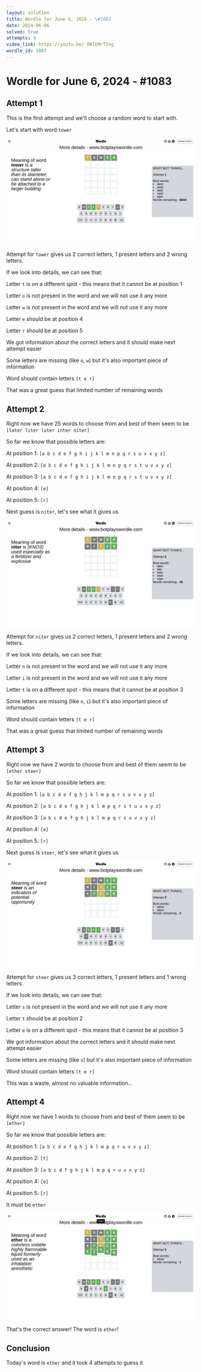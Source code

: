```yaml
---
layout: solution
title: Wordle for June 6, 2024 - \#1083
date: 2024-06-06
solved: true
attempts: 4
video_link: https://youtu.be/_0WlEMrTIng
wordle_id: 1083
---
```


# Wordle for June 6, 2024 - \#1083

## Attempt 1

This is the first attempt and we'll choose a random word to start with.

Let's start with word `tower`

![Attempt 1](2024-06-06/attempt-1.png)

Attempt for `tower` gives us 2 correct letters, 1 present letters and 2 wrong letters.

If we look into details, we can see that:

Letter `t` is on a different spot - this means that it cannot be at position 1

Letter `o` is not present in the word and we will not use it any more

Letter `w` is not present in the word and we will not use it any more

Letter `e` should be at position 4

Letter `r` should be at position 5

We got information about the correct letters and it should make next attempt easier

Some letters are missing (like `o`, `w`) but it's also important piece of information

Word should contain letters `[t e r]`

That was a great guess that limited number of remaining words



## Attempt 2

Right now we have 25 words to choose from and best of them seem to be `[later liter luter inter niter]`

So far we know that possible letters are:

At position 1: `[a b c d e f g h i j k l m n p q r s u v x y z]`

At position 2: `[a b c d e f g h i j k l m n p q r s t u v x y z]`

At position 3: `[a b c d e f g h i j k l m n p q r s t u v x y z]`

At position 4: `[e]`

At position 5: `[r]`

Next guess is `niter`, let's see what it gives us

![Attempt 2](2024-06-06/attempt-2.png)

Attempt for `niter` gives us 2 correct letters, 1 present letters and 2 wrong letters.

If we look into details, we can see that:

Letter `n` is not present in the word and we will not use it any more

Letter `i` is not present in the word and we will not use it any more

Letter `t` is on a different spot - this means that it cannot be at position 3

Some letters are missing (like `n`, `i`) but it's also important piece of information

Word should contain letters `[t e r]`

That was a great guess that limited number of remaining words



## Attempt 3

Right now we have 2 words to choose from and best of them seem to be `[ether steer]`

So far we know that possible letters are:

At position 1: `[a b c d e f g h j k l m p q r s u v x y z]`

At position 2: `[a b c d e f g h j k l m p q r s t u v x y z]`

At position 3: `[a b c d e f g h j k l m p q r s u v x y z]`

At position 4: `[e]`

At position 5: `[r]`

Next guess is `steer`, let's see what it gives us

![Attempt 3](2024-06-06/attempt-3.png)

Attempt for `steer` gives us 3 correct letters, 1 present letters and 1 wrong letters.

If we look into details, we can see that:

Letter `s` is not present in the word and we will not use it any more

Letter `t` should be at position 2

Letter `e` is on a different spot - this means that it cannot be at position 3

We got information about the correct letters and it should make next attempt easier

Some letters are missing (like `s`) but it's also important piece of information

Word should contain letters `[t e r]`

This was a waste, almost no valuable information...



## Attempt 4

Right now we have 1 words to choose from and best of them seem to be `[ether]`

So far we know that possible letters are:

At position 1: `[a b c d e f g h j k l m p q r u v x y z]`

At position 2: `[t]`

At position 3: `[a b c d f g h j k l m p q r u v x y z]`

At position 4: `[e]`

At position 5: `[r]`

It must be `ether`

![Attempt 4](2024-06-06/attempt-4.png)

That's the correct answer! The word is `ether`!

## Conclusion

Today's word is `ether` and it took 4 attempts to guess it


